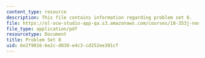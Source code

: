 ```yaml
---
content_type: resource
description: This file contains information regarding problem set 8.
file: https://ol-ocw-studio-app-qa.s3.amazonaws.com/courses/18-353j-nonlinear-dynamics-i-chaos-fall-2012/6e2f90166e2cd030e4c3cd252ee301cf_MIT18_353JF12_pset8.pdf
file_type: application/pdf
resourcetype: Document
title: Problem Set 8
uid: 6e2f9016-6e2c-d030-e4c3-cd252ee301cf
---
```

